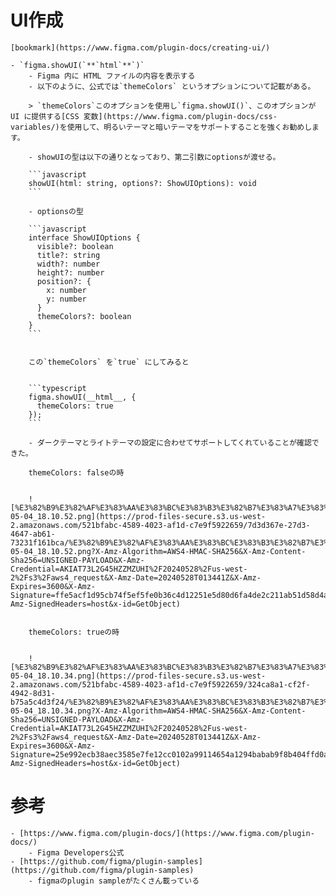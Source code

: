 
# UI作成


	[bookmark](https://www.figma.com/plugin-docs/creating-ui/)

	- `figma.showUI(`**`html`**`)`
		- Figma 内に HTML ファイルの内容を表示する
		- 以下のように、公式では`themeColors` というオプションについて記載がある。

		> `themeColors`このオプションを使用し`figma.showUI()`、このオプションが UI に提供する[CSS 変数](https://www.figma.com/plugin-docs/css-variables/)を使用して、明るいテーマと暗いテーマをサポートすることを強くお勧めします。

		- showUIの型は以下の通りとなっており、第二引数にoptionsが渡せる。

		```javascript
		showUI(html: string, options?: ShowUIOptions): void
		```

		- optionsの型

		```javascript
		interface ShowUIOptions {
		  visible?: boolean
		  title?: string
		  width?: number
		  height?: number
		  position?: {
		    x: number
		    y: number
		  }
		  themeColors?: boolean
		}
		```


		この`themeColors` を`true` にしてみると


		```typescript
		figma.showUI(__html__, {
		  themeColors: true
		});
		```

		- ダークテーマとライトテーマの設定に合わせてサポートしてくれていることが確認できた。

		themeColors: falseの時


		![%E3%82%B9%E3%82%AF%E3%83%AA%E3%83%BC%E3%83%B3%E3%82%B7%E3%83%A7%E3%83%83%E3%83%88_2024-05-04_18.10.52.png](https://prod-files-secure.s3.us-west-2.amazonaws.com/521bfabc-4589-4023-af1d-c7e9f5922659/7d3d367e-27d3-4647-ab61-73231f161bca/%E3%82%B9%E3%82%AF%E3%83%AA%E3%83%BC%E3%83%B3%E3%82%B7%E3%83%A7%E3%83%83%E3%83%88_2024-05-04_18.10.52.png?X-Amz-Algorithm=AWS4-HMAC-SHA256&X-Amz-Content-Sha256=UNSIGNED-PAYLOAD&X-Amz-Credential=AKIAT73L2G45HZZMZUHI%2F20240528%2Fus-west-2%2Fs3%2Faws4_request&X-Amz-Date=20240528T013441Z&X-Amz-Expires=3600&X-Amz-Signature=ffe5acf1d95cb74f5ef5fe0b36c4d12251e5d80d6fa4de2c211ab51d58d4a6c6&X-Amz-SignedHeaders=host&x-id=GetObject)


		themeColors: trueの時


		![%E3%82%B9%E3%82%AF%E3%83%AA%E3%83%BC%E3%83%B3%E3%82%B7%E3%83%A7%E3%83%83%E3%83%88_2024-05-04_18.10.34.png](https://prod-files-secure.s3.us-west-2.amazonaws.com/521bfabc-4589-4023-af1d-c7e9f5922659/324ca8a1-cf2f-4942-8d31-b75a5c4d3f24/%E3%82%B9%E3%82%AF%E3%83%AA%E3%83%BC%E3%83%B3%E3%82%B7%E3%83%A7%E3%83%83%E3%83%88_2024-05-04_18.10.34.png?X-Amz-Algorithm=AWS4-HMAC-SHA256&X-Amz-Content-Sha256=UNSIGNED-PAYLOAD&X-Amz-Credential=AKIAT73L2G45HZZMZUHI%2F20240528%2Fus-west-2%2Fs3%2Faws4_request&X-Amz-Date=20240528T013441Z&X-Amz-Expires=3600&X-Amz-Signature=25e992ecb38aec3585e7fe12cc0102a99114654a1294babab9f8b404ffd0a8b2&X-Amz-SignedHeaders=host&x-id=GetObject)


# 参考

	- [https://www.figma.com/plugin-docs/](https://www.figma.com/plugin-docs/)
		- Figma Developers公式
	- [https://github.com/figma/plugin-samples](https://github.com/figma/plugin-samples)
		- figmaのplugin sampleがたくさん載っている

